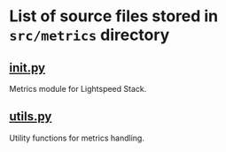 # List of source files stored in `src/metrics` directory

## [__init__.py](__init__.py)
Metrics module for Lightspeed Stack.

## [utils.py](utils.py)
Utility functions for metrics handling.

